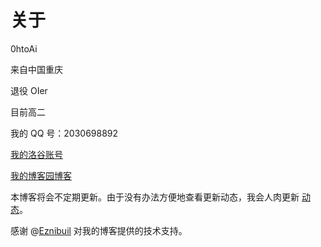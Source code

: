 # 关于

0htoAi

来自中国重庆

退役 OIer

目前高二

我的 QQ 号：2030698892

[我的洛谷账号](https://www.luogu.com.cn/user/335366)

[我的博客园博客](https://www.cnblogs.com/0htoAi/)

本博客将会不定期更新。由于没有办法方便地查看更新动态，我会人肉更新 [动态](/blog/dynamic)。

感谢 @[Eznibuil](https://www.luogu.com.cn/user/335096) 对我的博客提供的技术支持。
